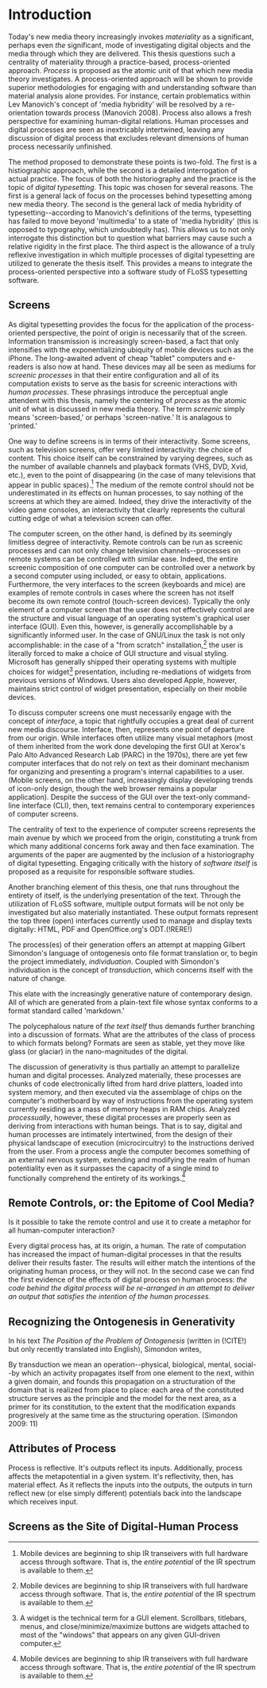﻿# Introduction #

Today's new media theory increasingly invokes _materiality_ as a significant, perhaps even _the_ significant, mode of investigating digital objects and the media through which they are delivered. This thesis questions such a centrality of materiality through a practice-based, process-oriented approach. _Process_ is proposed as the atomic unit of that which new media theory investigates. A process-oriented approach will be shown to provide superior methodologies for engaging with and understanding software than material analysis alone provides. For instance, certain problematics within Lev Manovich's concept of 'media hybridity' will be resolved by a re-orientation towards process (Manovich 2008). Process also allows a fresh perspective for examining human-digital relations. Human processes and digital processes are seen as inextricably intertwined, leaving any discussion of digital process that excludes relevant dimensions of human process necessarily unfinished.

The method proposed to demonstrate these points is two-fold. The first is a histiographic approach, while the second is a detailed interrogation of actual practice. The focus of both the historiography and the practice is the topic of _digital typesetting_. This topic was chosen for several reasons. The first is a general lack of focus on the processes behind typesetting among new media theory. The second is the general lack of media hybridity of typesetting--according to Manovich's definitions of the terms, typesetting has failed to move beyond 'multimedia' to a state of 'media hybridity' (this is opposed to typography, which undoubtedly has). This allows us to not only interrogate this distinction but to question what barriers may cause such a relative rigidity in the first place. The third aspect is the allowance of a truly reflexive investigation in which  multiple processes of digital typesetting are utilized to generate the thesis itself. This provides a means to integrate the process-oriented perspective into a software study of FLoSS typesetting software.


## Screens ##

As digital typesetting provides the focus for the application of the process-oriented perspective, the point of origin is necessarily that of the screen. Information transmission is increasingly screen-based, a fact that only intensifies with the exponentializing ubiquity of mobile devices such as the iPhone. The long-awaited advent of cheap "tablet" computers and e-readers is also now at hand. These devices may all be seen as mediums for _screenic processes_ in that their entire configuration and all of its computation exists to serve as the basis for screenic interactions with _human processes_. These phrasings introduce the perceptual angle attendent with this thesis, namely the centering of _process_ as the atomic unit of what is discussed in new media theory. The term _screenic_ simply means 'screen-based,' or perhaps 'screen-native.' It is analagous to 'printed.'

One way to define screens is in terms of their interactivity. Some screens, such as television screens, offer very limited interactivity: the choice of content. This choice itself can be constrained by varying degrees, such as the number of available channels and playback formats (VHS, DVD, Xvid, etc.), even to the point of disappearing (in the case of many televisions that appear in public spaces).[^1] The medium of the remote control should not be underestimated in its effects on human processes, to say nothing of the screens at which they are aimed. Indeed, they drive the interactivity of the video game consoles, an interactivity that clearly represents the cultural cutting edge of what a television screen can offer.

[^1]: Mobile devices are beginning to ship IR transeivers with full hardware access through software. That is, the _entire potential_ of the IR spectrum is available to them.

The computer screen, on the other hand, is defined by its seemingly limitless degree of interactivity. Remote controls can be run as screenic processes and can not only change television channels--processes on remote systems can be controlled with similar ease. Indeed, the entire screenic composition of one computer can be controlled over a network by a second computer using included, or easy to obtain, applications. Furthermore, the very interfaces to the screen (keyboards and mice) are examples of remote controls in cases where the screen has not itself become its own remote control (touch-screen devices). Typically the only element of a computer screen that the user does not effectively control are the structure and visual language of an operating system's graphical user interface (GUI). Even this, however, is generally accomplishable by a significantly informed user. In the case of GNU/Linux the task is not only accomplishable: in the case of a "from scratch" installation,[^1] the user is literally forced to make a choice of GUI structure and visual styling. Microsoft has generally shipped their operating systems with multiple choices for widget[^2] presentation, including re-mediations of widgets from previous versions of Windows. Users also developed  Apple, however, maintains strict control of widget presentation, especially on their mobile devices.

[^1]: Such as is demanded by no-frills distributions such as Gentoo and ArchLinux, where manual installation and configuration of a GUI is required for use.
[^2]: A widget is the technical term for a GUI element. Scrollbars, titlebars, menus, and close/minimize/maximize buttons are widgets attached to most of the "windows" that appears on any given GUI-driven computer.

To discuss computer screens one must necessarily engage with the concept of _interface_, a topic that rightfully occupies a great deal of current new media discourse. Interface, then, represents one point of departure from our origin. While interfaces often utilize many visual metaphors (most of them inherited from the work done developing the first GUI at Xerox's Palo Alto Advanced Research Lab (PARC) in the 1970s), there are yet few computer interfaces that do not rely on text as their dominant mechanism for organizing and presenting a program's internal capabilities to a user. (Mobile screens, on the other hand, increasingly display developing trends of icon-only design, though the web browser remains a popular application). Despite the success of the GUI over the text-only command-line interface (CLI), then, text remains central to contemporary experiences of computer screens.

The centrality of text to the experience of computer screens represents the main avenue by which we proceed from the origin, constituting a trunk from which many additional concerns fork away and then face examination. The arguments of the paper are augmented by the inclusion of a historiography of digital typesetting. Engaging critically with the history of _software itself_ is proposed as a requisite for responsible software studies.

Another branching element of this thesis, one that runs throughout the entirety of itself, is the underlying presentation of the text. Through the utilization of FLoSS software, multiple output formats will be not only be investigated but also materially instantiated. These output formats represent the top three (open) interfaces currently used to manage and display texts digitally: HTML, PDF and OpenOffice.org's ODT.(!RERE!) 

The process(es) of their generation offers an attempt at mapping Gilbert Simondon's language of ontogenesis onto file format translation or, to begin the project immediately, _individuation_. Coupled with Simondon's individuation is the concept of _transduction_, which concerns itself with the nature of change. 

This elate with the increasingly generative nature of contemporary design.  All of which are generated from a plain-text file whose syntax conforms to a format standard called 'markdown.' 

The polycephalous nature of _the text itself_ thus demands further branching into a discussion of formats. What are the attributes of the class of process to which formats belong? Formats are seen as stable, yet they move like glass (or glaciar) in the nano-magnitudes of the digital. 

The discussion of generativity is thus partially an attempt to parallelize human and digital processes. Analyzed materially, these processes are chunks of code electronically lifted from hard drive platters, loaded into system memory, and then executed via the assemblage of chips on the computer's motherboard by way of instructions from the operating system currently residing as a mass of memory heaps in RAM chips. Analyzed _processually_, however, these digital processes are properly seen as deriving from interactions with human beings. That is to say, digital and human processes are intimately intertwined, from the design of their physical landscape of execution (microcircuitry) to the instructions derived from the user. From a process angle the computer becomes something of an external nervous system, extending and modifying the realm of human potentiality even as it surpasses the capacity of a single mind to functionally comprehend the entirety of its workings.[^1]

[^1]: The chips produced by Intel, for example, are too complex for any single person to ever hope to entirely understand (!CITE!).


## Remote Controls, or: the Epitome of Cool Media? ##

Is it possible to take the remote control and use it to create a metaphor for all human-computer interaction?

Every digital process has, at its origin, a human. The rate of computation has increased the impact of human-digital processes in that the results deliver their results faster. The results will either match the intentions of the originating human process, or they will not. In the second case we can find the first evidence of the effects of digital process on human process: _the code behind the digital process will be re-arranged in an attempt to deliver an output that satisfies the intention of the human processes._ 


## Recognizing the Ontogenesis in Generativity ##

In his text _The Position of the Problem of Ontogenesis_ (written in (!CITE!) but only recently translated into English), Simondon writes,

  By transduction we mean an operation--physical, biological, mental, social--by which an activity propagates itself from one element to the next, within a given domain,  and founds this propagation on a structuration of the domain that is realized from place to place: each area of the constituted structure serves as the principle and the model for the next area, as a primer for its constitution, to the extent that the modification expands progresively at the same time as the structuring operation. (Simondon 2009: 11)


## Attributes of Process ##

Process is reflective. It's outputs reflect its inputs. Additionally, process affects the metapotential in a given system. It's reflectivity, then, has material effect. As it reflects the inputs into the outputs, the outputs in turn reflect new (or else simply different) potentials back into the landscape which receives input.


## Screens as the Site of Digital-Human Process ##
